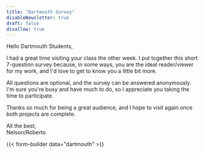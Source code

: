 ```yaml
---
title: "Dartmouth Survey"
disableNewsletter: true
draft: false
disallow: true
---
```


Hello Dartmouth Students,

I had a great time visiting your class the other week. I put together this short 7-question survey because, in some ways, you are the ideal reader/viewer for my work, and I'd love to get to know you a little bit more.

All questions are optional, and the survey can be answered anonymously. I'm sure you're busy and have much to do, so I appreciate you taking the time to participate.

Thanks so much for being a great audience, and I hope to visit again once both projects are complete.

All the best,<br />Nelson/Roberto

{{< form-builder data="dartmouth" >}}

